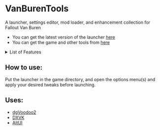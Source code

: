 # VanBurenTools
A launcher, settings editor, mod loader, and enhancement collection for Fallout Van Buren
- You can get the latest version of the launcher [here](https://github.com/kran27/VanBurenLauncher/raw/main/VBLauncher/bin/Release/VBLauncher.exe)
- You can get the game and other tools from [here](https://archive.org/details/f3demo)
<details> <summary>List of Features</summary>
  <br>
<details> <summary>Cut Content</summary>
  
- 2 Vehicles
- 3 Weapons
- 16 Creatures
- 15 Helmets
- 5 Item Icons
</details>
<details> <summary>Fixed Content</summary>
  
- 10 Maps
- Female Player Character
- In-Game Fonts
</details>
<details> <summary>General Tweaks</summary>
  
- Unlocked Camera Zoom
- Optional Alternate Camera Angles
- Easy Changes of .ini Settings
- Removed Useless Menu Buttons
</details>
<details> <summary>Graphics</summary>
  
- Support for DX11, and Vulkan
- MXAA & SSAA
- Alternate Texture Filtering
- Easy Switching of Resolution
- Mipmapping
- Phong Shading
</details>
</details>

## How to use:
Put the launcher in the game directory, and open the options menu(s) and apply your desired tweaks before launching.
## Uses:
- [dgVoodoo2](http://dege.fw.hu/)
- [DXVK](https://github.com/doitsujin/dxvk)
- [AltUI](https://github.com/kran27/AltUI)
